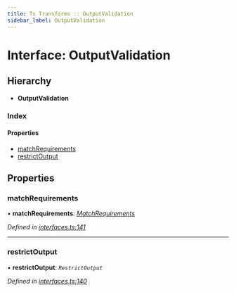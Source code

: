 ```yaml
---
title: Ts Transforms :: OutputValidation
sidebar_label: OutputValidation
---
```


# Interface: OutputValidation

## Hierarchy

* **OutputValidation**

### Index

#### Properties

* [matchRequirements](outputvalidation.md#matchrequirements)
* [restrictOutput](outputvalidation.md#restrictoutput)

## Properties

###  matchRequirements

• **matchRequirements**: *[MatchRequirements](matchrequirements.md)*

*Defined in [interfaces.ts:141](https://github.com/terascope/teraslice/blob/b0f73ab9/packages/ts-transforms/src/interfaces.ts#L141)*

___

###  restrictOutput

• **restrictOutput**: *`RestrictOutput`*

*Defined in [interfaces.ts:140](https://github.com/terascope/teraslice/blob/b0f73ab9/packages/ts-transforms/src/interfaces.ts#L140)*

